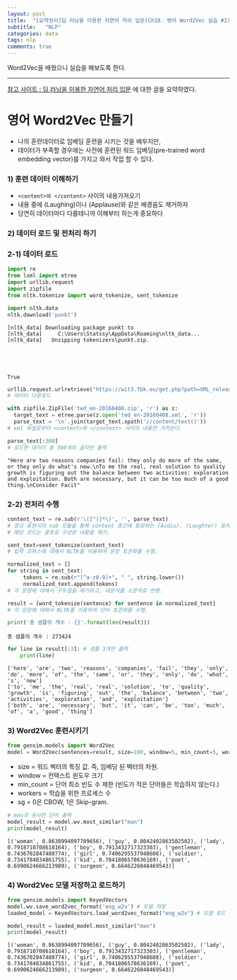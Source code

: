 ```yaml
---
layout: post
title:  "[요약정리]딥 러닝을 이용한 자연어 처리 입문(Ch10. 영어 Word2Vec 실습 #2)"
subtitle:   "NLP"
categories: data
tags: nlp
comments: true
---
```


Word2Vec을 배웠으니 실습을 해보도록 한다. 

---

[참고 사이트 : 딥 러닝을 이용한 자연어 처리 입문](https://wikidocs.net/50739) 에 대한 글을 요약하였다. 


# 영어 Word2Vec 만들기

- 나의 훈련데이터로 임베딩 훈련을 시키는 것을 배우지만, 
- 데이터가 부족할 경우에는 사전에 훈련된 워드 임베딩(pre-trained word embedding vector)를 가지고 와서 작업 할 수 있다.

### 1) 훈련 데이터 이해하기

-  ```<content>와 </content>``` 사이의 내용가져오기
- 내용 중에 (Laughing)이나 (Applause)와 같은 배경음도 제거하자
- 당연히 데이터마다 다를테니까 이해부터 하는게 중요하다

### 2) 데이터 로드 및 전처리 하기

### 2-1) 데이터 로드


```python
import re
from lxml import etree
import urllib.request
import zipfile
from nltk.tokenize import word_tokenize, sent_tokenize
```


```python
import nltk.data
nltk.download('punkt')
```

    [nltk_data] Downloading package punkt to
    [nltk_data]     C:\Users\Statssy\AppData\Roaming\nltk_data...
    [nltk_data]   Unzipping tokenizers\punkt.zip.
    




    True




```python
urllib.request.urlretrieve("https://wit3.fbk.eu/get.php?path=XML_releases/xml/ted_en-20160408.zip&filename=ted_en-20160408.zip", filename="ted_en-20160408.zip")
# 데이터 다운로드

with zipfile.ZipFile('ted_en-20160408.zip', 'r') as z:
  target_text = etree.parse(z.open('ted_en-20160408.xml', 'r'))
  parse_text = '\n'.join(target_text.xpath('//content/text()'))
# xml 파일로부터 <content>와 </content> 사이의 내용만 가져온다.
```


```python
parse_text[:300]
# 로드한 데이터 중 300개의 글자만 출력
```




    "Here are two reasons companies fail: they only do more of the same, or they only do what's new.\nTo me the real, real solution to quality growth is figuring out the balance between two activities: exploration and exploitation. Both are necessary, but it can be too much of a good thing.\nConsider Facit"



### 2-2) 전처리 수행


```python
content_text = re.sub(r'\([^)]*\)', '', parse_text)
# 정규 표현식의 sub 모듈을 통해 content 중간에 등장하는 (Audio), (Laughter) 등의 배경음 부분을 제거.
# 해당 코드는 괄호로 구성된 내용을 제거.

sent_text=sent_tokenize(content_text)
# 입력 코퍼스에 대해서 NLTK를 이용하여 문장 토큰화를 수행.

normalized_text = []
for string in sent_text:
     tokens = re.sub(r"[^a-z0-9]+", " ", string.lower())
     normalized_text.append(tokens)
# 각 문장에 대해서 구두점을 제거하고, 대문자를 소문자로 변환.

result = [word_tokenize(sentence) for sentence in normalized_text]
# 각 문장에 대해서 NLTK를 이용하여 단어 토큰화를 수행.
```


```python
print('총 샘플의 개수 : {}'.format(len(result)))
```

    총 샘플의 개수 : 273424
    


```python
for line in result[:3]: # 샘플 3개만 출력
    print(line)
```

    ['here', 'are', 'two', 'reasons', 'companies', 'fail', 'they', 'only', 'do', 'more', 'of', 'the', 'same', 'or', 'they', 'only', 'do', 'what', 's', 'new']
    ['to', 'me', 'the', 'real', 'real', 'solution', 'to', 'quality', 'growth', 'is', 'figuring', 'out', 'the', 'balance', 'between', 'two', 'activities', 'exploration', 'and', 'exploitation']
    ['both', 'are', 'necessary', 'but', 'it', 'can', 'be', 'too', 'much', 'of', 'a', 'good', 'thing']
    

### 3) Word2Vec 훈련시키기


```python
from gensim.models import Word2Vec
model = Word2Vec(sentences=result, size=100, window=5, min_count=5, workers=4, sg=0)
```

- size = 워드 벡터의 특징 값. 즉, 임베딩 된 벡터의 차원.
- window = 컨텍스트 윈도우 크기
- min_count = 단어 최소 빈도 수 제한 (빈도가 적은 단어들은 학습하지 않는다.)
- workers = 학습을 위한 프로세스 수
- sg = 0은 CBOW, 1은 Skip-gram.


```python
# man과 유사한 단어 출력
model_result = model.wv.most_similar("man")
print(model_result)
```

    [('woman', 0.8638994097709656), ('guy', 0.8042402863502502), ('lady', 0.7918710708618164), ('boy', 0.7913432717323303), ('gentleman', 0.7436702847480774), ('girl', 0.7406295537948608), ('soldier', 0.7341784834861755), ('kid', 0.7041806578636169), ('poet', 0.6990624666213989), ('surgeon', 0.6646226048469543)]
    

### 4) Word2Vec 모델 저장하고 로드하기


```python
from gensim.models import KeyedVectors
model.wv.save_word2vec_format('eng_w2v') # 모델 저장
loaded_model = KeyedVectors.load_word2vec_format("eng_w2v") # 모델 로드
```


```python
model_result = loaded_model.most_similar("man")
print(model_result)
```

    [('woman', 0.8638994097709656), ('guy', 0.8042402863502502), ('lady', 0.7918710708618164), ('boy', 0.7913432717323303), ('gentleman', 0.7436702847480774), ('girl', 0.7406295537948608), ('soldier', 0.7341784834861755), ('kid', 0.7041806578636169), ('poet', 0.6990624666213989), ('surgeon', 0.6646226048469543)]
    
